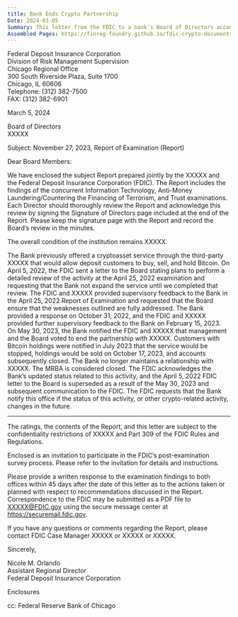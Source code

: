 ```yaml
---
title: Bank Ends Crypto Partnership
Date: 2024-03-05
Summary: This letter from the FDIC to a bank's Board of Directors accompanies a Report of Examination and discusses the bank's previous crypto-related activities. The letter notes that the bank had offered a cryptoasset service through a third party that allowed customers to buy, sell, and hold Bitcoin. The FDIC had previously requested the bank not expand this service pending review and provided supervisory feedback about weaknesses. The bank subsequently notified regulators that it had decided to end the partnership with the third-party provider, sold customers' Bitcoin holdings, and closed the accounts. The FDIC acknowledges this change in status, considers the Matter Requiring Board Attention (MRBA) closed, and supersedes its previous letter regarding crypto activities. The FDIC requests notification if the bank's status regarding crypto-related activities changes in the future. (AI-generated)
Assembled Pages: https://finreg-foundry.github.io/fdic-crypto-documents//assets/assembled_pages/pause_letter_2024-03-05.pdf
---
```

Federal Deposit Insurance Corporation  
Division of Risk Management Supervision  
Chicago Regional Office  
300 South Riverside Plaza, Suite 1700  
Chicago, IL 60606  
Telephone: (312) 382-7500  
FAX: (312) 382-6901  

March 5, 2024  

Board of Directors  
XXXXX  

Subject: November 27, 2023, Report of Examination (Report)  

Dear Board Members:  

We have enclosed the subject Report prepared jointly by the XXXXX and the Federal Deposit Insurance Corporation (FDIC). The Report includes the findings of the concurrent Information Technology, Anti-Money Laundering/Countering the Financing of Terrorism, and Trust examinations. Each Director should thoroughly review the Report and acknowledge this review by signing the Signature of Directors page included at the end of the Report. Please keep the signature page with the Report and record the Board’s review in the minutes.  

The overall condition of the institution remains XXXXX.  

The Bank previously offered a cryptoasset service through the third-party XXXXX that would allow deposit customers to buy, sell, and hold Bitcoin. On April 5, 2022, the FDIC sent a letter to the Board stating plans to perform a detailed review of the activity at the April 25, 2022 examination and requesting that the Bank not expand the service until we completed that review. The FDIC and XXXXX provided supervisory feedback to the Bank in the April 25, 2022 Report of Examination and requested that the Board ensure that the weaknesses outlined are fully addressed. The Bank provided a response on October 31, 2022, and the FDIC and XXXXX provided further supervisory feedback to the Bank on February 15, 2023. On May 30, 2023, the Bank notified the FDIC and XXXXX that management and the Board voted to end the partnership with XXXXX. Customers with Bitcoin holdings were notified in July 2023 that the service would be stopped, holdings would be sold on October 17, 2023, and accounts subsequently closed. The Bank no longer maintains a relationship with XXXXX. The MRBA is considered closed. The FDIC acknowledges the Bank’s updated status related to this activity, and the April 5, 2022 FDIC letter to the Board is superseded as a result of the May 30, 2023 and subsequent communication to the FDIC. The FDIC requests that the Bank notify this office if the status of this activity, or other crypto-related activity, changes in the future.

---

The ratings, the contents of the Report, and this letter are subject to the confidentiality restrictions of XXXXX and Part 309 of the FDIC Rules and Regulations.

Enclosed is an invitation to participate in the FDIC’s post-examination survey process. Please refer to the invitation for details and instructions.

Please provide a written response to the examination findings to both offices within 45 days after the date of this letter as to the actions taken or planned with respect to recommendations discussed in the Report. Correspondence to the FDIC may be submitted as a PDF file to XXXXX@FDIC.gov using the secure message center at https://securemail.fdic.gov.

If you have any questions or comments regarding the Report, please contact FDIC Case Manager XXXXX or XXXXX or XXXXX.

Sincerely,

Nicole M. Orlando  
Assistant Regional Director  
Federal Deposit Insurance Corporation

Enclosures

cc: Federal Reserve Bank of Chicago
